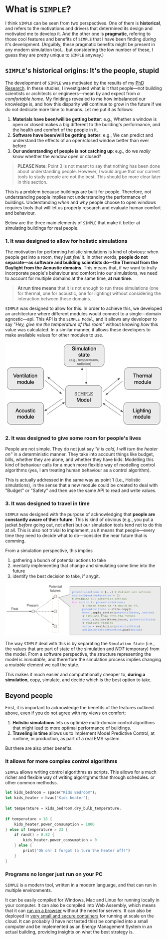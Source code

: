 # What is `SIMPLE`?

I think `SIMPLE` can be seen from two perspectives. One of them is **historical**, and refers
to the motivations and drivers that determined its design and motivated me to develop it. And the other one is 
**pragmatic**, refering to those cool features and benefits of `SIMPLE` that I have been finding _during_ it's 
development. (Arguibly, these pragmatic benefits might be present in any modern simulation tool... but considering
the low number of these, I guess they are pretty unique to `SIMPLE` anyway.)

## `SIMPLE`'s historical origins: It's the people, stupid

The development of `SIMPLE` was motivated by the results of my [PhD Research](https://openaccess.wgtn.ac.nz/articles/thesis/Exploring_modelling_and_simulating_the_Feeling_of_Comfort_in_residential_settings/17085467/1).
In these studies, I investigated what is it that people—not building scientists
or architects or engineers—mean by and expect from *a comfortable home*. My finidings
revealed to me how imbalanced our knowledge is, and how this disparity will continue to grow in the future
if we do not dedicate more time to humans. Let me put it as follows:

1. **Materials have been/will be getting better**: e.g., Whether a window is open or closed makes a big different 
to the building's performance, and the health and comfort of the people in it.
2. **Software have been/will be getting better**: e.g., We can predict and understand the effects of an open/closed window better than ever before
3. **Our understanding of people is not catching up**: e.g., do we _really_ know whether the window open or closed?

> **PLEASE Note**: Point 3 is not meant to say that nothing has been done about understanding people. However,
I would argue that our current tools to study people are not the best. This should be more clear later in this section.

This is a problem because buildings are built for people. Therefore, not understanding people implies not understanding the performance of buildings. Understanding *when* and *why* people choose to open
windows requires tools that will let us properly research and evaluate human comfort
and behaviour.

Below are the three main elements of `SIMPLE` that make it better at simulating buildings
for real people.


### 1. It was designed to allow for holistic simulations

The motivation for performing holistic simulations is kind of obvious: when people get into a room, they just
*feel* it. In other words, **people do not separate—as software and building scientists do—the
Thermal from the Daylight from the Acoustic domains**. This means that, 
if we want to trully incorporate people's behaviour and comfort into our simulations, we need to account 
for multiple domains at the same time, **at run time**. 

> **At run time means** that it is not enough to run three simulations (one for thermal, one for acoustic, one for 
lighting)  without considering the interaction between these domains.

`SIMPLE` was designed to allow for this. In order to achieve this, we developed an architecture where different modules would connect to a single—domain agnostic—api. This API is the `SIMPLE Model`, and it allows any developer to say _"Hey, give me the temperature of this room"_ without knowing _how_ this value was calculated. In a similar manner, it allows these developers to make available values for other modules to use.

![SIMPLE's architecture](./images/holistic_architecture.png)

### 2. It was designed to give some room for people's lives

People are not simple. They do not just say _"it is cold, I will turn the heater on"_
in a deterministic manner. They take into account things like budget, bills, whether
they are alone, and whether they have kids. Modelling this kind of
behaviour calls for a much more flexible way of modelling control algorithms (yes, I am
treating human behaviour as a control algorithm).

This is actually addressed in the same way as point 1 (i.e., Holistic simulations), in the sense that a new module could be created to deal with "Budget" or "Safety" and then use the same API to read and write values.

### 3. It was designed to travel in time

`SIMPLE` was designed with the purpose of acknowledging that **people are constantly aware of their future**. 
This is kind of obvious (e.g., you put a jacket _before_ going out, not after) but our simulation tools tend 
not to do this at all. This is also not trivial to implement, as it means that people—every time they need to decide what to do—consider the near future that is comming. 

From a simulation perspective, this implies 
1. gathering a bunch of potential actions to take
2. mentally implementing that change and simulating some time into the future
3. identify the best decision to take, if anygit.

![Time traveling](./images/time_traveling.png)

The way `SIMPLE` deal with this is by separating the `Simulation State` (i.e., the values that are part of state of the simulation and _NOT_ temporary) from the model. From a software perspective, the structure representing the model is _immutable_, and thererfore the simulation process implies changing a _mutable_ element we call the state.

This makes it much easier and computationally cheaper to, **during a simulation**, copy, simulate, and decide which is the best option to take.


## Beyond people

First, it is important to acknowledge the benefits of the features outlined above, even if you do not agree with my views on comfort:

1. **Holistic simulations** lets us optimize 
multi-domain control algorithms that might lead to more optimal performance of buildings.
3. **Traveling in time** allows us to implement Model Predictive Control, at runtime, in production, as part of a real EMS system.

But there are also other benefits.

### It allows for more complex control algorithms

`SIMPLE` allows writing control algorithms as scripts. This allows for a much richer and flexible way of writing algoritghms than through schedules. or other common methodss.

```rs
let kids_bedroom = space("Kids Bedroom");
let kids_heater = hvac("Kids heater");

let temperature = kids_bedroom.dry_bulb_temperature;

if temperature < 18 {
    kids_heater.power_consumption = 1000
} else if temperature > 23 {
    if rand() > 0.82 {        
        kids_heater.power_consumption = 0
    } else {
        print("Oh oh! I forgot to turn the heater off!")
    }
}


```

### Programs no longer just run on your PC

`SIMPLE` is a modern tool, written in a modern language, and that can run in
multiple environments.

It can be easily compiled for Windows, Mac and Linux for running locally in your
computer. It can also be compiled into Web Assembly, which means that it can [run
on a browser](http://buildingsforpeople.org/simple_demo/) without the need for
servers. It can also be deployed in [very small and secure containers](https://github.com/GoogleContainerTools/distroless)
for running at scale on the cloud. It can probably (I have not tested this) be
compiled into a small computer and be implemented as an Energy Management System in
an actual building, providing insights on what the best strategy is.
